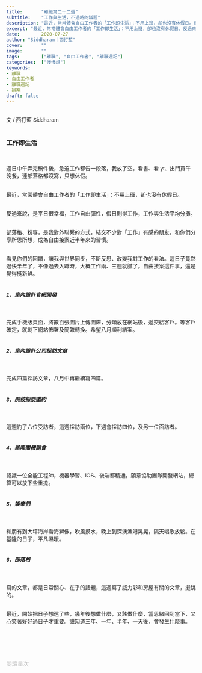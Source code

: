 ```yaml
---
title:       "離職第二十二週"
subtitle:    "工作與生活，不過時的議題"
description: "最近，常常體會自由工作者的「工作即生活」：不用上班，卻也沒有休假日。反過來說，是平日很幸福，工作自由彈性，假日則得工作，工作與生活平均分攤..."
excerpt: "最近，常常體會自由工作者的「工作即生活」：不用上班，卻也沒有休假日。反過來說，是平日很幸福，工作自由彈性，假日則得工作，工作與生活平均分攤..."
date:        2020-07-27
author: "Siddharam｜西打藍"
cover:       ""
image:       ""
tags:        ["離職", "自由工作者", "離職週記"]
categories:  ["慢慢想"]
keywords:
- 離職
- 自由工作者
- 離職週記
- 接案
draft: false
---
```


<article style="font-family: 'Noto Sans TC', '微軟正黑體', sans-serif; font-weight: 300;">

<br>文 / 西打藍 Siddharam<br><br>

<h3 class="article-h1-color">工作即生活</h3><br>

週日中午弄完稿件後，急迫工作都告一段落，我放了空。看書、看 yt、出門買午晚餐，連部落格都沒寫，只想休假。<br><br>

最近，常常體會自由工作者的「工作即生活」：不用上班，卻也沒有休假日。<br><br>

反過來說，是平日很幸福，工作自由彈性，假日則得工作，工作與生活平均分攤。<br><br>

部落格、粉專，是我對外聯繫的方式，結交不少對「工作」有感的朋友，和你們分享所思所想，成為自由接案近半年來的習慣。<br><br>

看見你們的回饋，讓我與世界同步，不斷反思、改變我對工作的看法。這日子竟然過快半年了，不像過去入職時，大概工作兩、三週就膩了。自由接案這件事，還是覺得挺新鮮。<br><br>


<h5 class="article-h1-color">1，室內設計官網開發</h5><br>

完成手機版頁面，將數百張圖片上傳圖床，分類放在網站後，遞交給客戶。等客戶確定，就剩下網站佈署及簡繁轉換。希望八月順利結案。<br><br>


<h5 class="article-h1-color">2，室內設計公司採訪文章</h5><br>

完成四篇採訪文章，八月中再繼續寫四篇。<br><br>


<h5 class="article-h1-color">3，院校採訪邀約</h5><br>

這週約了六位受訪者，這週採訪兩位，下週會採訪四位，及另一位面訪者。<br><br>


<h5 class="article-h1-color">4，基隆團體開會</h5><br>

認識一位全能工程師，機器學習、iOS、後端都精通，願意協助團隊開發網站，總算可以放下些重擔。<br><br>


<h5 class="article-h1-color">5，娛樂們</h5><br>

和朋有到大坪海岸看海獅像，吹風摸水，晚上到深澳漁港晃晃，隔天唱歌放鬆。在基隆的日子，平凡溫暖。<br><br>


<h5 class="article-h1-color">6，部落格</h5><br>

寫的文章，都是日常關心、在乎的話題，這週寫了威力彩和房屋有關的文章，挺跳的。<br><br>

最近，開始把日子想遠了些，幾年後想做什麼，又該做什麼，當思緒回到當下，又心笑著好好過日子才重要。誰知道三年、一年、半年、一天後，會發生什麼事。<br><br>










<br><br><br>

</article>

<div style="color: #bfbfbf; font-size: 15px;" id="busuanzi_container_page_pv">
  閱讀量<span id="busuanzi_value_page_pv"></span>次
</div>




<script src="../../js/post.js"></script>




